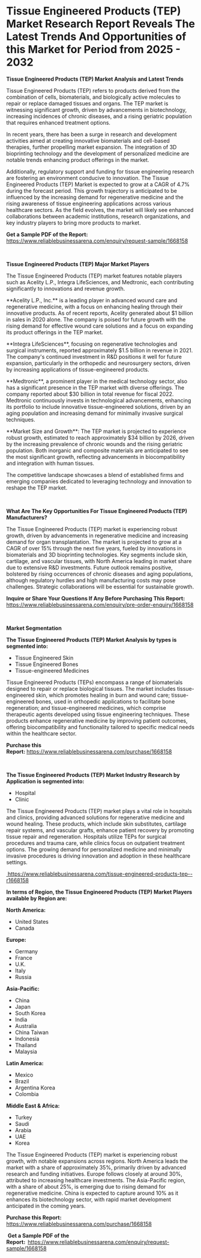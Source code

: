 <p><h1>Tissue Engineered Products (TEP) Market Research Report Reveals The Latest Trends And Opportunities of this Market for Period from 2025 - 2032</h1></p><p><strong>Tissue Engineered Products (TEP) Market Analysis and Latest Trends</strong></p>
<p><p>Tissue Engineered Products (TEP) refers to products derived from the combination of cells, biomaterials, and biologically active molecules to repair or replace damaged tissues and organs. The TEP market is witnessing significant growth, driven by advancements in biotechnology, increasing incidences of chronic diseases, and a rising geriatric population that requires enhanced treatment options. </p><p>In recent years, there has been a surge in research and development activities aimed at creating innovative biomaterials and cell-based therapies, further propelling market expansion. The integration of 3D bioprinting technology and the development of personalized medicine are notable trends enhancing product offerings in the market. </p><p>Additionally, regulatory support and funding for tissue engineering research are fostering an environment conducive to innovation. The Tissue Engineered Products (TEP) Market is expected to grow at a CAGR of 4.7% during the forecast period. This growth trajectory is anticipated to be influenced by the increasing demand for regenerative medicine and the rising awareness of tissue engineering applications across various healthcare sectors. As the field evolves, the market will likely see enhanced collaborations between academic institutions, research organizations, and key industry players to bring more products to market.</p></p>
<p><strong>Get a Sample PDF of the Report:&nbsp;</strong> <a href="https://www.reliablebusinessarena.com/enquiry/request-sample/1668158?utm_campaign=2673&utm_medium=2&utm_source=Github&utm_content=ia&utm_term=19042025&utm_id=tissue-engineered-products-tep">https://www.reliablebusinessarena.com/enquiry/request-sample/1668158</a></p>
<p>&nbsp;</p>
<p><strong>Tissue Engineered Products (TEP) Major Market Players</strong></p>
<p><p>The Tissue Engineered Products (TEP) market features notable players such as Acelity L.P., Integra LifeSciences, and Medtronic, each contributing significantly to innovations and revenue growth. </p><p>**Acelity L.P., Inc.** is a leading player in advanced wound care and regenerative medicine, with a focus on enhancing healing through their innovative products. As of recent reports, Acelity generated about $1 billion in sales in 2020 alone. The company is poised for future growth with the rising demand for effective wound care solutions and a focus on expanding its product offerings in the TEP market.</p><p>**Integra LifeSciences**, focusing on regenerative technologies and surgical instruments, reported approximately $1.5 billion in revenue in 2021. The company's continued investment in R&D positions it well for future expansion, particularly in the orthopedic and neurosurgery sectors, driven by increasing applications of tissue-engineered products.</p><p>**Medtronic**, a prominent player in the medical technology sector, also has a significant presence in the TEP market with diverse offerings. The company reported about $30 billion in total revenue for fiscal 2022. Medtronic continuously invests in technological advancements, enhancing its portfolio to include innovative tissue-engineered solutions, driven by an aging population and increasing demand for minimally invasive surgical techniques.</p><p>**Market Size and Growth**: The TEP market is projected to experience robust growth, estimated to reach approximately $34 billion by 2026, driven by the increasing prevalence of chronic wounds and the rising geriatric population. Both inorganic and composite materials are anticipated to see the most significant growth, reflecting advancements in biocompatibility and integration with human tissues.</p><p>The competitive landscape showcases a blend of established firms and emerging companies dedicated to leveraging technology and innovation to reshape the TEP market.</p></p>
<p>&nbsp;</p>
<p><strong>What Are The Key Opportunities For Tissue Engineered Products (TEP) Manufacturers?</strong></p>
<p><p>The Tissue Engineered Products (TEP) market is experiencing robust growth, driven by advancements in regenerative medicine and increasing demand for organ transplantation. The market is projected to grow at a CAGR of over 15% through the next five years, fueled by innovations in biomaterials and 3D bioprinting technologies. Key segments include skin, cartilage, and vascular tissues, with North America leading in market share due to extensive R&D investments. Future outlook remains positive, bolstered by rising occurrences of chronic diseases and aging populations, although regulatory hurdles and high manufacturing costs may pose challenges. Strategic collaborations will be essential for sustainable growth.</p></p>
<p><strong>Inquire or Share Your Questions If Any Before Purchasing This Report:</strong> <a href="https://www.reliablebusinessarena.com/enquiry/pre-order-enquiry/1668158?utm_campaign=2673&utm_medium=2&utm_source=Github&utm_content=ia&utm_term=19042025&utm_id=tissue-engineered-products-tep">https://www.reliablebusinessarena.com/enquiry/pre-order-enquiry/1668158</a></p>
<p>&nbsp;</p>
<p><strong>Market Segmentation</strong></p>
<p><strong>The Tissue Engineered Products (TEP) Market Analysis by types is segmented into:</strong></p>
<p><ul><li>Tissue Engineered Skin</li><li>Tissue Engineered Bones</li><li>Tissue-engineered Medicines</li></ul></p>
<p><p>Tissue Engineered Products (TEPs) encompass a range of biomaterials designed to repair or replace biological tissues. The market includes tissue-engineered skin, which promotes healing in burn and wound care; tissue-engineered bones, used in orthopedic applications to facilitate bone regeneration; and tissue-engineered medicines, which comprise therapeutic agents developed using tissue engineering techniques. These products enhance regenerative medicine by improving patient outcomes, offering biocompatibility and functionality tailored to specific medical needs within the healthcare sector.</p></p>
<p><strong>Purchase this Report:&nbsp;</strong><a href="https://www.reliablebusinessarena.com/purchase/1668158?utm_campaign=2673&utm_medium=2&utm_source=Github&utm_content=ia&utm_term=19042025&utm_id=tissue-engineered-products-tep">https://www.reliablebusinessarena.com/purchase/1668158</a></p>
<p>&nbsp;</p>
<p><strong>The Tissue Engineered Products (TEP) Market Industry Research by Application is segmented into:</strong></p>
<p><ul><li>Hospital</li><li>Clinic</li></ul></p>
<p><p>The Tissue Engineered Products (TEP) market plays a vital role in hospitals and clinics, providing advanced solutions for regenerative medicine and wound healing. These products, which include skin substitutes, cartilage repair systems, and vascular grafts, enhance patient recovery by promoting tissue repair and regeneration. Hospitals utilize TEPs for surgical procedures and trauma care, while clinics focus on outpatient treatment options. The growing demand for personalized medicine and minimally invasive procedures is driving innovation and adoption in these healthcare settings.</p></p>
<p><a href="https://www.reliablebusinessarena.com/tissue-engineered-products-tep--r1668158?utm_campaign=2673&utm_medium=2&utm_source=Github&utm_content=ia&utm_term=19042025&utm_id=tissue-engineered-products-tep">&nbsp;https://www.reliablebusinessarena.com/tissue-engineered-products-tep--r1668158</a></p>
<p><strong>In terms of Region, the Tissue Engineered Products (TEP) Market Players available by Region are:</strong></p>
<p>
    <p> <strong> North America: </strong>
        <ul>
            <li>United States</li>
            <li>Canada</li>
        </ul>
        </p> 
    <p> <strong> Europe: </strong>
        <ul>
            <li>Germany</li>
            <li>France</li>
            <li>U.K.</li>
            <li>Italy</li>
            <li>Russia</li>
        </ul>
        </p> 
    <p> <strong> Asia-Pacific: </strong>
        <ul>
            <li>China</li>
            <li>Japan</li>
            <li>South Korea</li>
            <li>India</li>
            <li>Australia</li>
            <li>China Taiwan</li>
            <li>Indonesia</li>
            <li>Thailand</li>
            <li>Malaysia</li>
        </ul>
        </p> 
    <p> <strong> Latin America: </strong>
        <ul>
            <li>Mexico</li>
            <li>Brazil</li>
            <li>Argentina Korea</li>
            <li>Colombia</li>
        </ul>
        </p> 
    <p> <strong> Middle East & Africa: </strong>
        <ul>
            <li>Turkey</li>
            <li>Saudi</li>
            <li>Arabia</li>
            <li>UAE</li>
            <li>Korea</li>
        </ul>
    </p>
    </p>
<p><p>The Tissue Engineered Products (TEP) market is experiencing robust growth, with notable expansions across regions. North America leads the market with a share of approximately 35%, primarily driven by advanced research and funding initiatives. Europe follows closely at around 30%, attributed to increasing healthcare investments. The Asia-Pacific region, with a share of about 25%, is emerging due to rising demand for regenerative medicine. China is expected to capture around 10% as it enhances its biotechnology sector, with rapid market development anticipated in the coming years.</p></p>
<p><strong>Purchase this Report: </strong><a href="https://www.reliablebusinessarena.com/purchase/1668158?utm_campaign=2673&utm_medium=2&utm_source=Github&utm_content=ia&utm_term=19042025&utm_id=tissue-engineered-products-tep">https://www.reliablebusinessarena.com/purchase/1668158</a></p>
<p>&nbsp;<strong>Get a Sample PDF of the Report:&nbsp;&nbsp;</strong><a href="https://www.reliablebusinessarena.com/enquiry/request-sample/1668158?utm_campaign=2673&utm_medium=2&utm_source=Github&utm_content=ia&utm_term=19042025&utm_id=tissue-engineered-products-tep">https://www.reliablebusinessarena.com/enquiry/request-sample/1668158</a></p>
<p><strong></strong></p>
<p><p></p><p></p><p></p></p>